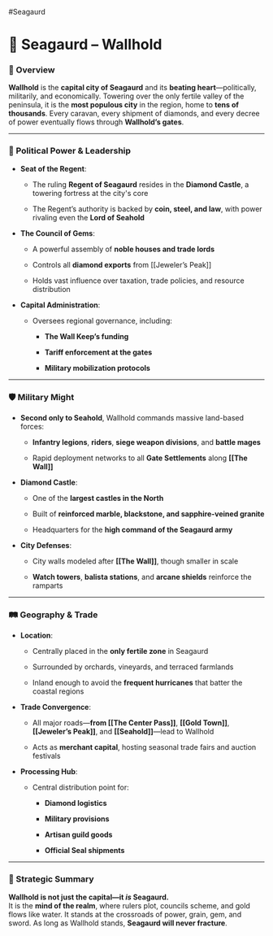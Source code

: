 #Seagaurd 

# 🏰 Seagaurd – Wallhold

### 📍 Overview

**Wallhold** is the **capital city of Seagaurd** and its **beating heart**—politically, militarily, and economically. Towering over the only fertile valley of the peninsula, it is the **most populous city** in the region, home to **tens of thousands**. Every caravan, every shipment of diamonds, and every decree of power eventually flows through **Wallhold’s gates**.

---

### 👑 Political Power & Leadership

- **Seat of the Regent**:
    
    - The ruling **Regent of Seagaurd** resides in the **Diamond Castle**, a towering fortress at the city's core
        
    - The Regent’s authority is backed by **coin, steel, and law**, with power rivaling even the **Lord of Seahold**
        
- **The Council of Gems**:
    
    - A powerful assembly of **noble houses and trade lords**
        
    - Controls all **diamond exports** from [[Jeweler’s Peak]]
        
    - Holds vast influence over taxation, trade policies, and resource distribution
        
- **Capital Administration**:
    
    - Oversees regional governance, including:
        
        - **The Wall Keep’s funding**
            
        - **Tariff enforcement at the gates**
            
        - **Military mobilization protocols**
            

---

### 🛡️ Military Might

- **Second only to Seahold**, Wallhold commands massive land-based forces:
    
    - **Infantry legions**, **riders**, **siege weapon divisions**, and **battle mages**
        
    - Rapid deployment networks to all **Gate Settlements** along **[[The Wall]]**
        
- **Diamond Castle**:
    
    - One of the **largest castles in the North**
        
    - Built of **reinforced marble, blackstone, and sapphire-veined granite**
        
    - Headquarters for the **high command of the Seagaurd army**
        
- **City Defenses**:
    
    - City walls modeled after **[[The Wall]]**, though smaller in scale
        
    - **Watch towers**, **balista stations**, and **arcane shields** reinforce the ramparts
        

---

### 🛤️ Geography & Trade

- **Location**:
    
    - Centrally placed in the **only fertile zone** in Seagaurd
        
    - Surrounded by orchards, vineyards, and terraced farmlands
        
    - Inland enough to avoid the **frequent hurricanes** that batter the coastal regions
        
- **Trade Convergence**:
    
    - All major roads—**from [[The Center Pass]]**, **[[Gold Town]]**, **[[Jeweler’s Peak]]**, and **[[Seahold]]**—lead to Wallhold
        
    - Acts as **merchant capital**, hosting seasonal trade fairs and auction festivals
        
- **Processing Hub**:
    
    - Central distribution point for:
        
        - **Diamond logistics**
            
        - **Military provisions**
            
        - **Artisan guild goods**
            
        - **Official Seal shipments**
            

---

### 🧭 Strategic Summary

**Wallhold is not just the capital—it _is_ Seagaurd.**  
It is the **mind of the realm**, where rulers plot, councils scheme, and gold flows like water. It stands at the crossroads of power, grain, gem, and sword. As long as Wallhold stands, **Seagaurd will never fracture**.